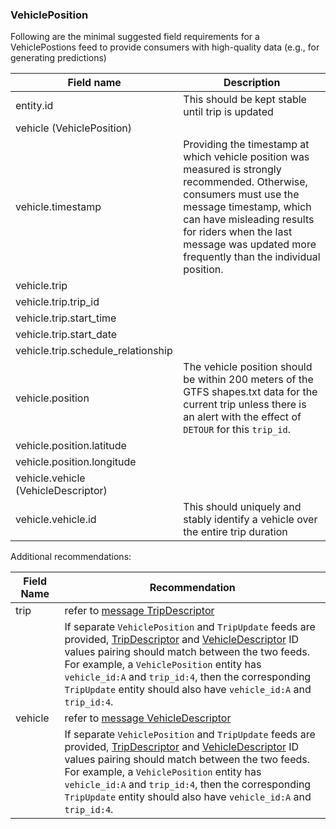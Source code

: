 ### VehiclePosition

Following are the minimal suggested field requirements for a VehiclePostions feed to provide consumers with high-quality data (e.g., for generating predictions)

| Field name | Description |
| --- | --- |
| entity.id | This should be kept stable until trip is updated
| vehicle (VehiclePosition) |
| vehicle.timestamp | Providing the timestamp at which vehicle position was measured is strongly recommended. Otherwise, consumers must use the message timestamp, which can have misleading results for riders when the last message was updated more frequently than the individual position.
| vehicle.trip | 
| vehicle.trip.trip_id |
| vehicle.trip.start_time |
| vehicle.trip.start_date |
| vehicle.trip.schedule_relationship |
| vehicle.position | The vehicle position should be within 200 meters of the GTFS shapes.txt data for the current trip unless there is an alert with the effect of `DETOUR` for this `trip_id`.
| vehicle.position.latitude |  
| vehicle.position.longitude |  
| vehicle.vehicle (VehicleDescriptor) |
| vehicle.vehicle.id | This should uniquely and stably identify a vehicle over the entire trip duration

Additional recommendations:

| Field Name | Recommendation |
| --- | --- |
| trip | refer to [message TripDescriptor](#TripDescriptor) |
|  | If separate `VehiclePosition` and `TripUpdate` feeds are provided, [TripDescriptor](#TripDescriptor) and [VehicleDescriptor](#VehicleDescriptor) ID values pairing should match between the two feeds.<br/>For example, a `VehiclePosition` entity has `vehicle_id:A` and `trip_id:4`, then the corresponding `TripUpdate` entity should also have `vehicle_id:A` and `trip_id:4`. |
| vehicle | refer to [message VehicleDescriptor](#VehicleDescriptor) |
|  | If separate `VehiclePosition` and `TripUpdate` feeds are provided, [TripDescriptor](#TripDescriptor) and [VehicleDescriptor](#VehicleDescriptor) ID values pairing should match between the two feeds.<br/>For example, a `VehiclePosition` entity has `vehicle_id:A` and `trip_id:4`, then the corresponding `TripUpdate` entity should also have `vehicle_id:A` and `trip_id:4`. |
